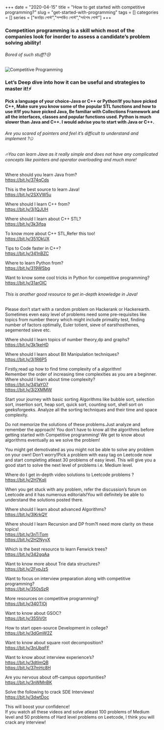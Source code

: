 +++ 
date = "2020-04-15"
title = "How to get started with competitive programming?"
slug = "get-started-with-programming" 
tags = []
categories = []
series = ["জনপ্রিয় পোস্ট","সম্পর্কিত পোস্ট","সর্বশেষ পোস্ট"]
+++

### Competition programming is a skill which most of the companies look for inorder to assess a candidate’s problem solving ability!

###### Bored of such stuff?😒  

![Competitive Programming](https://miro.medium.com/max/700/1*4JvvxmEJZg_k2LvTDbJEJA.jpeg "The Complete Reference to Competitive Programming")  

### Let’s Deep dive into how it can be useful and strategies to master it!⚡  


**Pick a language of your choice-Java or C++ or Python!If you have picked C++, Make sure you know some of the popular STL functions and how to use it!If you have picked Java, Be familiar with Collections Framework and all the interfaces, classes and popular functions used. Python is much slower than Java and C++. I would advise you to start with Java or C++.**  

###### Are you scared of pointers and feel it’s difficult to understand and implement ?🤐  

###### 🔥You can learn Java as it really simple and does not have any complicated concepts like pointers and operator overloading and much more!  

Where should you learn Java from?  
https://bit.ly/374qCds  

This is the best source to learn Java!  
https://bit.ly/2SXVW5u  

Where should I learn C++ from?  
https://bit.ly/3j1QJUH  

Where should I learn about C++ STL?  
https://bit.ly/3k3jfqa  

To know more about C++ STL,Refer this too!  
https://bit.ly/351OkUX  

Tips to Code faster in C++?  
https://bit.ly/341nBZC  

Where to learn Python from?  
https://bit.ly/319WSbg  

Want to know some cool tricks in Python for competitive programming?  
https://bit.ly/31arOIC  

###### This is another good resource to get in-depth knowledge in Java!  

Please don’t start with a random problem on Hackerank or Hackerearth. Sometimes even easy level of problems need some pre-requisites like topics from number theory which might include primality test, finding number of factors optimally, Euler totient, sieve of earsthosthenes, segemented sieve etc.  

Where should I learn topics of number theory,dp and graphs?  
https://bit.ly/3k1keHD  

Where should I learn about Bit Manipulation techniques?  
https://bit.ly/3j1R6P5  

Firstly,read up how to find time complexity of a algorithm!  
Remember the order of increasing time complexities as you are a beginner.
Where should I learn about time complexity?  
https://bit.ly/341aYO7  
https://bit.ly/3j2XMMW  

Start your journey with basic sorting Algorithms like bubble sort, selection sort, insertion sort, heap sort, quick sort, counting sort, shell sort on geeksforgeeks. Analyze all the sorting techniques and their time and space complexity.  

Do not memorize the solutions of these problems.Just analyze and remember the approach!
You don’t have to know all the algorithms before getting started with Competitive programming!
We get to know about algorithms eventually as we solve the problem!  

You might get demotivated as you might not be able to solve any problem on your own!
Don’t worry!Pick a problem with easy tag on Leetcode now and start completing atleast 30 problems of easy level. This will give you a good start to solve the next level of problems i.e. Medium level.  

Where do I get in-depth video solutions to Leetcode problems ?  
https://bit.ly/2H7Kqli  

When you get stuck with any problem, refer the discussion’s forum on Leetcode and it has numerous editorials!You will definitely be able to understand the solutions posted there.  

Where should I learn about advanced Algorithms?  
https://bit.ly/3lKrkQY  

Where should I learn Recursion and DP from?I need more clarity on these topics!  
https://bit.ly/3nTiTom  
https://bit.ly/2H2NyyX  

Which is the best resource to learn Fenwick trees?  
https://bit.ly/342gqAa  

Want to know more about Trie data structures?  
https://bit.ly/2FvpJz5  

Want to focus on interview preparation along with competitive programming?  
https://bit.ly/350sSzR  

More resources on competitive programming?  
https://bit.ly/340TlOj  

Want to know about GSOC?  
https://bit.ly/355lV0t  

How to start open-source Development in college?  
https://bit.ly/3dGmW2Z  

Want to know about square root decomposition?  
https://bit.ly/3nUbqFF  

Want to know about interview experience’s?  
https://bit.ly/3dtImQB  
https://bit.ly/37mHc8H  

Are you nervous about off-campus opportunities?  
https://bit.ly/3nWMnBK  

Solve the following to crack SDE Interviews!  
https://bit.ly/3dwtDoc  

This will boost your confidence!  
If you watch all these videos and solve atleast 100 problems of Medium level and 50 problems of Hard level problems on Leetcode, I think you will crack any interview!
